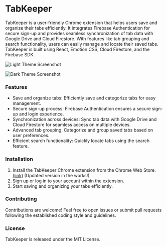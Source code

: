 # TabKeeper
TabKeeper is a user-friendly Chrome extension that helps users save and organize their tabs efficiently. It integrates Firebase Authentication for secure sign-up and provides seamless synchronization of tab data with Google Drive and Cloud Firestore. With features like tab grouping and search functionality, users can easily manage and locate their saved tabs. TabKeeper is built using React, Emotion CSS, Cloud Firestore, and the Firebase SDK.


![Light Theme Screenshot](https://github.com/justinegeo96/tab-keeper-react-chrome-extension/blob/main/src/assets/light-theme.png?raw=true)

![Dark Theme Screenshot](https://github.com/justinegeo96/tab-keeper-react-chrome-extension/blob/main/src/assets/dark-theme.png?raw=true)


### Features
- Save and organize tabs: Efficiently save and categorize tabs for easy management.
- Secure sign-up process: Firebase Authentication ensures a secure sign-up and login experience.
- Synchronization across devices: Sync tab data with Google Drive and Cloud Firestore for seamless access on multiple devices.
- Advanced tab grouping: Categorize and group saved tabs based on user preferences.
- Efficient search functionality: Quickly locate tabs using the search feature.


### Installation
1. Install the TabKeeper Chrome extension from the Chrome Web Store. [(link)](https://chrome.google.com/webstore/detail/tabhound-tab-manager/dhmeglggkjfgbinodfdphenmodhancbd) (Updated version in the works!)
2. Sign up or log in to your account within the extension.
3. Start saving and organizing your tabs efficiently.


### Contributing
Contributions are welcome! Feel free to open issues or submit pull requests following the established coding style and guidelines.

### License
TabKeeper is released under the MIT License.
